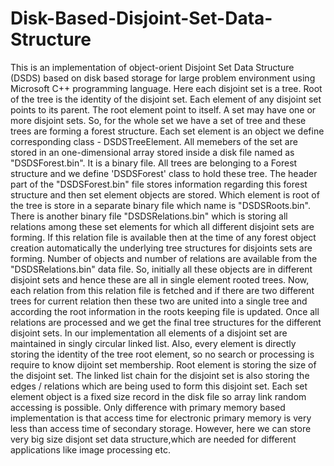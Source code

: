 # Disk-Based-Disjoint-Set-Data-Structure
This is an implementation of object-orient Disjoint Set Data Structure (DSDS) based on disk based storage for large problem environment using Microsoft C++ programming language.
Here each disjoint set is a tree. Root of the tree is the identity of the disjoint set. Each element of any disjoint set points to its parent. The root element point to itself. 
A set may have one or more disjoint sets. So, for the whole set we have a set of tree and these trees are forming a forest structure. Each set element is an object we define 
corresponding class - DSDSTreeElement. All memebers of the set are stored in an one-dimensional array stored inside a disk file named as "DSDSForest.bin". It is a binary file.
All trees are belonging to a Forest structure and we define 'DSDSForest' class to hold these tree. The header part of the "DSDSForest.bin" file stores information regarding this
forest structure and then set element objects are stored. Which element is root of the tree is store in a separate binary file which name is "DSDSRoots.bin". There is another 
binary file "DSDSRelations.bin" which is storing all relations among these set elements for which all different disjoint sets are forming. If this relation file is available then
at the time of any forest object creation automatically the underlying tree structures for disjoints sets are forming. Number of objects and number of relations are available from
the "DSDSRelations.bin" data file. So, initially all these objects are in different disjoint sets and hence these are all in single element rooted trees. Now, each relation from 
this relation file is fetched and if there are two different trees for current relation then these two are united into a single tree and according the root information in the 
roots keeping file is updated. Once all relations are processed and we get the final tree structures for the different disjoint sets. In our implementation all elements of a
disjoint set are maintained in singly circular linked list. Also, every element is directly storing the identity of the tree root element, so no search or processing is require 
to know dijoint set membership. Root element is storing the size of the disjoint set. The linked list chain for the disjoint set is also storing the edges / relations which are 
being used to form this disjoint set. Each set element object is a fixed size record in the disk file so array link random accessing is possible. Only difference with primary 
memory based implementation is that access time for electronic primary memory is very less than access time of secondary storage. However, here we can store very big size 
disjont set data structure,which are needed for different applications like image processing etc.
